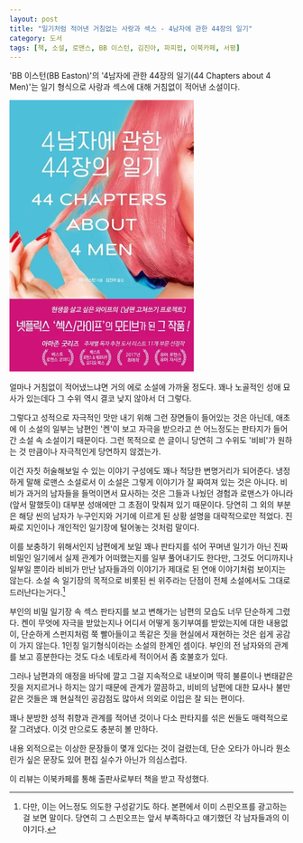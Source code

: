 ```yaml
---
layout: post
title: "일기처럼 적어낸 거침없는 사랑과 섹스 - 4남자에 관한 44장의 일기"
category: 도서
tags: [책, 소설, 로맨스, BB 이스턴, 김진아, 파피펍, 이북카페, 서평]
---
```


'BB 이스턴(BB Easton)'의
'4남자에 관한 44장의 일기(44 Chapters about 4 Men)'는
일기 형식으로 사랑과 섹스에 대해 거침없이 적어낸 소설이다.

![표지](/images/book/44-chapters-about-4-men-book-h480.jpg)

얼마나 거침없이 적어냈느냐면 거의 에로 소설에 가까울 정도다.
꽤나 노골적인 성애 묘사가 있는데다 그 수위 역시 결코 낮지 않아서 더 그렇다.

그렇다고 성적으로 자극적인 맛만 내기 위해 그런 장면들이 들어있는 것은 아닌데,
애초에 이 소설의 일부는 남편인 '켄'이 보고 자극을 받으라고 쓴
어느정도는 판타지가 들어간 소설 속 소설이기 때문이다.
그런 목적으로 쓴 글이니 당연히 그 수위도 '비비'가 원하는 것 만큼이나 자극적인게 당연하지 않겠는가.

이건 자칫 허술해보일 수 있는 이야기 구성에도 꽤나 적당한 변명거리가 되어준다.
냉정하게 말해 로맨스 소설로서 이 소설은 그렇게 이야기가 잘 짜여져 있는 것은 아니다.
비비가 과거의 남자들을 들먹이면서 묘사하는 것은
그들과 나눴던 경험과 로맨스가 아니라
(앞서 말했듯이) 대부분 성애에만 그 초점이 맞춰져 있기 때문이다.
당연히 그 외의 부분은 해당 씬의 남자가 누구인지와 거기에 이르게 된 상황 설명을 대략적으로만 적었다.
진짜로 지인이나 개인적인 일기장에 털어놓는 것처럼 말이다.

이를 보충하기 위해서인지 남편에게 보일 꽤나 판타지를 섞어 꾸며낸 일기가 아닌 진짜 비밀인 일기에서
실제 관계가 어떠했는지를 일부 풀어내기도 한다만,
그것도 어디까지나 일부일 뿐이라 비비가 만난 남자들과의 이야기가 제대로 된 연애 이야기처럼 보이지는 않는다.
소설 속 일기장의 목적으로 비롯된 씬 위주라는 단점이 전체 소설에서도 그대로 드러난다는거다.[^1]

[^1]: 다만, 이는 어느정도 의도한 구성같기도 하다. 본편에서 이미 스핀오프를 광고하는 걸 보면 말이다. 당연히 그 스핀오프는 앞서 부족하다고 얘기했던 각 남자들과의 이야기다.

부인의 비밀 일기장 속 섹스 판타지를 보고 변해가는 남편의 모습도 너무 단순하게 그렸다.
켄이 무엇에 자극을 받았는지나 어디서 어떻게 동기부여를 받았는지에 대한 내용없이,
단순하게 스펀지처럼 쭉 빨아들이고 똑같은 짓을 현실에서 재현하는 것은 쉽게 공감이 가지 않는다.
1인칭 일기형식이라는 소설의 한계인 셈이다.
부인의 전 남자와의 관계를 보고 흥분한다는 것도 다소 네토라세 적이어서 좀 호불호가 있다.

그러나 남편과의 애정을 바닥에 깔고 그걸 지속적으로 내보이며
딱히 불륜이나 변태같은 짓을 저지르거나 하지는 않기 때문에 관계가 깔끔하고,
비비의 남편에 대한 묘사나 불만 같은 것들은 꽤 현실적인 공감점도 많아서 의외로 이입은 잘 되는 편이다.

꽤나 분방한 성적 취향과 관계를 적어낸 것이나
다소 판타지를 섞은 씬들도 매력적으로 잘 그려냈다.
이것 만으로도 충분히 볼 만하다.

내용 외적으로는 이상한 문장들이 몇개 있다는 것이 걸렸는데,
단순 오타가 아니라 뭔소린가 싶은 문장도 있어 편집 실수가 아닌가 의심스럽다.



<div class="im im-info">
이 리뷰는 이북카페를 통해 출판사로부터 책을 받고 작성했다.
</div>
